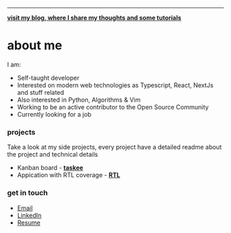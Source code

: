 -------------------------------------------------------------------------------------------------
**<a href='joaovitorzv.github.io'>visit my blog, where I share my thoughts and some tutorials</a>**

# about me
I am:
  - Self-taught developer
  - Interested on modern web technologies as Typescript, React, NextJs and stuff related
  - Also interested in Python, Algorithms & Vim
  - Working to be an active contributor to the Open Source Community
  - Currently looking for a job

### projects

Take a look at my side projects, every project have a detailed readme about the project and technical details
 - Kanban board - **[taskee](https://github.com/joaovitorzv/taskei)**
 - Appication with RTL coverage - **[RTL](https://github.com/joaovitorzv/rtl)**

### get in touch
  - <a href='mailto:joaovitorzv@outlook.com'>Email</a>
  - <a href="https://www.linkedin.com/in/jo%C3%A3o-vitor-veras-165045186/">LinkedIn</a>
  - <a href="https://github.com/joaovitorzv/joaovitorzv/blob/master/Resume.pdf">Resume</a>
